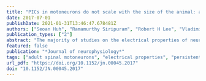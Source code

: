 ```yaml
---
title: "PICs in motoneurons do not scale with the size of the animal: a possible mechanism for faster speed of muscle contraction in smaller species."
date: 2017-07-01
publishDate: 2021-01-31T13:46:47.678481Z
authors: ["Seoan Huh", "Ramamurthy Siripuram", "Robert H Lee", "Vladimir V Turkin", "Derek O'Neill", "Thomas M Hamm", "Charles J Heckman", "Marin Manuel"]
publication_types: ["2"]
abstract: "The majority of studies on the electrical properties of neurons are carried out in rodents, and in particular in mice. However, the minute size of this animal compared with humans potentially limits the relevance of the resulting insights. To be able to extrapolate results obtained in a small animal such as a rodent, one needs to have proper knowledge of the rules governing how electrical properties of neurons scale with the size of the animal. Generally speaking, electrical resistances of neurons increase as cell size decreases, and thus maintenance of equal depolarization across cells of different sizes requires the underlying currents to decrease in proportion to the size decrease. Thus it would generally be expected that voltage-sensitive currents are smaller in smaller animals. In this study, we used in vivo preparations to record electrical properties of spinal motoneurons in deeply anesthetized adult mice and cats. We found that PICs do not scale with size, but instead are constant in their amplitudes across these species. This constancy, coupled with the threefold differences in electrical resistances, means that PICs contribute a threefold larger depolarization in the mouse than in the cat. As a consequence, motoneuronal firing rate sharply increases as animal size decreases. These differences in firing rates are likely essential in allowing different species to control muscles with widely different contraction speeds (smaller animals have faster muscle fibers). Thus from our results we have identified a possible new mechanism for how electrical properties are tuned to match mechanical properties within the motor output system.NEW & NOTEWORTHY The small size of the mouse warrants concern over whether the properties of their neurons are a scaled version of those in larger animals or instead have unique features. Comparison of spinal motoneurons in mice to cats showed unique features. Firing rates in the mouse were much higher, in large part due to relatively larger persistent inward currents. These differences likely reflect adaptations for controlling much faster muscle fibers in mouse than cat."
featured: false
publication: "*Journal of neurophysiology*"
tags: ["adult spinal motoneurons", "electrical properties", "persistent inward currents", "voltage clamp"]
url_pdf: "https://doi.org/10.1152/jn.00045.2017"
doi: "10.1152/JN.00045.2017"
---
```


